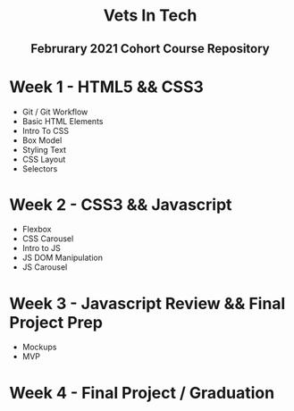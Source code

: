 <h1 align="center"> Vets In Tech </h1>
<h2 align="center"> Februrary 2021 Cohort Course Repository </h2>

# Week 1 - HTML5 && CSS3

- Git / Git Workflow
- Basic HTML Elements
- Intro To CSS
- Box Model
- Styling Text
- CSS Layout
- Selectors

# Week 2 - CSS3 && Javascript

- Flexbox
- CSS Carousel
- Intro to JS
- JS DOM Manipulation
- JS Carousel

# Week 3 - Javascript Review && Final Project Prep

- Mockups
- MVP

# Week 4 - Final Project / Graduation
